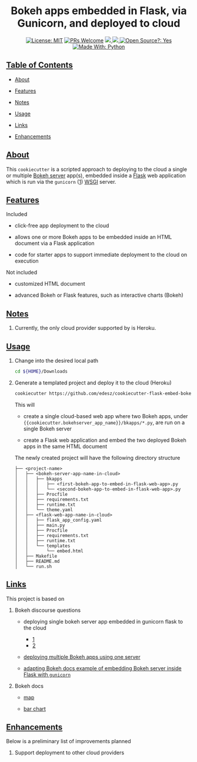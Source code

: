 <div align="center">
<h1>Bokeh apps embedded in Flask, via Gunicorn, and deployed to cloud</h1>
</div>

<div align="center">
  <a href="https://opensource.org/licenses/MIT"><img alt="License: MIT" src="https://img.shields.io/badge/License-MIT-brightgreen.svg"></a>
  <a href="https://github.com/edesz/cookiecutter-flask-embed-bokeh-deploy/pulls"><img alt="PRs Welcome" src="https://img.shields.io/badge/PRs-welcome-brightgreen.svg?style=flat-square"></a>
  <a href="https://github.com/edesz/pipenv-tox/actions">
    <img src="https://github.com/edesz/cookiecutter-flask-embed-bokeh-deploy/workflows/CI/badge.svg"/>
  </a>
  <a href="https://github.com/edesz/cookiecutter-flask-embed-bokeh-deploy/actions">
    <img src="https://github.com/edesz/cookiecutter-flask-embed-bokeh-deploy/workflows/CodeQL/badge.svg"/>
  </a>
  <a href="https://en.wikipedia.org/wiki/Open-source_software"><img alt="Open Source?: Yes" src="https://badgen.net/badge/Open%20Source%20%3F/Yes%21/blue?icon=github"></a>
</div>

<div align="center">
<a href="https://www.python.org/">
  <img alt="Made With: Python" src="https://forthebadge.com/images/badges/made-with-python.svg"/>
</a>
</div>

## [Table of Contents](#table-of-contents)
-   [About](#about)

-   [Features](#features)

-   [Notes](#notes)

-   [Usage](#usage)

-   [Links](#links)

-   [Enhancements](#enhancements)

## [About](#about)
This `cookiecutter` is a scripted approach to deploying to the cloud a single or multiple [Bokeh server](https://docs.bokeh.org/en/latest/docs/user_guide/server.html) app(s), embedded inside a [Flask](https://flask.palletsprojects.com/en/1.1.x/) web application which is run via the `gunicorn` ([1](https://gunicorn.org/)) [WSGI](https://en.wikipedia.org/wiki/Web_Server_Gateway_Interface) server.

## [Features](#features)
Included

-   click-free app deployment to the cloud

-   allows one or more Bokeh apps to be embedded inside an HTML document via a Flask application

-   code for starter apps to support immediate deployment to the cloud on execution

Not included

-   customized HTML document

-   advanced Bokeh or Flask features, such as interactive charts (Bokeh)

## [Notes](#notes)
1.  Currently, the only cloud provider supported by is Heroku.

## [Usage](#usage)
1.  Change into the desired local path
    ```bash
    cd ${HOME}/Downloads
    ```

2.  Generate a templated project and deploy it to the cloud (Heroku)
    ```bash
    cookiecutter https://github.com/edesz/cookiecutter-flask-embed-bokeh-deploy
    ```

    This will
    -   create a single cloud-based web app where two Bokeh apps, under `{{cookiecutter.bokehserver_app_name}}/bkapps/*.py`, are run on a single Bokeh server

    -   create a Flask web application and embed the two deployed Bokeh apps in the same HTML document

    The newly created project will have the following directory structure
    ```
    ├── <project-name>
    │   ├── <bokeh-server-app-name-in-cloud>
    │   │   ├── bkapps
    │   │   │   ├── <first-bokeh-app-to-embed-in-flask-web-app>.py
    │   │   │   └── <second-bokeh-app-to-embed-in-flask-web-app>.py
    │   │   ├── Procfile
    │   │   ├── requirements.txt
    │   │   ├── runtime.txt
    │   │   └── theme.yaml
    │   ├── <flask-web-app-name-in-cloud>
    │   │   ├── flask_app_config.yaml
    │   │   ├── main.py
    │   │   ├── Procfile
    │   │   ├── requirements.txt
    │   │   ├── runtime.txt
    │   │   └── templates
    │   │       └── embed.html
    │   ├── Makefile
    │   ├── README.md
    │   └── run.sh
    ```

## [Links](#links)
This project is based on

1.  Bokeh discourse questions

    -   deploying single bokeh server app embedded in gunicorn flask to the cloud
        -   [1](https://discourse.bokeh.org/t/bokeh-server-embedded-in-gunicorn-flask-hosted-to-cloud/6199/19)
        -   [2](https://discourse.bokeh.org/t/bokeh-server-embedded-in-gunicorn-flask-hosted-to-cloud/6199/15)

    -   [deploying multiple Bokeh apps using one server](https://discourse.bokeh.org/t/bokeh-multiple-bokeh-apps-using-one-server/1228)

    -   [adapting Bokeh docs example of embedding Bokeh server inside Flask with `gunicorn`](https://github.com/bokeh/bokeh/blob/main/examples/howto/server_embed/flask_gunicorn_embed.py)

2.  Bokeh docs

    -   [map](https://docs.bokeh.org/en/latest/docs/gallery/texas.html)
    
    -   [bar chart](https://docs.bokeh.org/en/latest/docs/user_guide/categorical.html#basic)

## [Enhancements](#enhancements)
Below is a preliminary list of improvements planned

1.  Support deployment to other cloud providers
